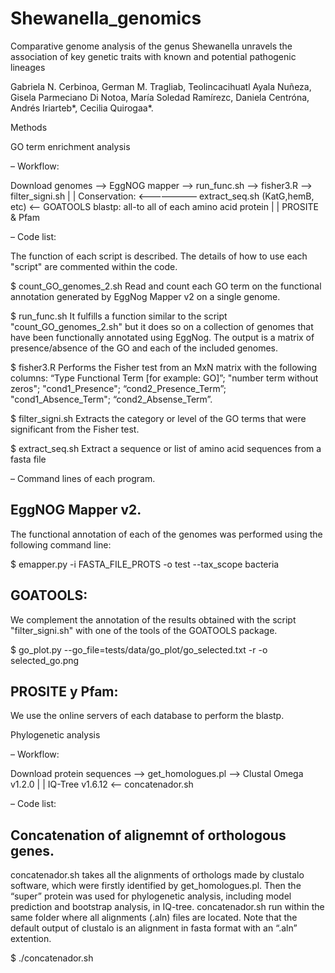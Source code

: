 # Shewanella_genomics
Comparative genome analysis of the genus Shewanella unravels the association of key genetic traits with known and potential pathogenic lineages 

Gabriela N. Cerbinoa, German M. Tragliab, Teolincacihuatl Ayala Nuñeza, Gisela Parmeciano Di Notoa, María Soledad Ramírezc, Daniela Centróna, Andrés Iriarteb*, Cecilia Quirogaa*.


Methods

GO term enrichment analysis

– Workflow:

Download genomes —> EggNOG mapper —> run_func.sh —-> fisher3.R —> filter_signi.sh
										          |
										          |
Conservation:   <——————— extract_seq.sh (KatG,hemB, etc)  <— GOATOOLS
   blastp: all-to all of each 
        amino acid protein
        | 
	|
  PROSITE & Pfam

– Code list:

The function of each script is described. The details of how to use each "script" are commented within the code.

$ count_GO_genomes_2.sh
Read and count each GO term on the functional annotation generated by EggNog Mapper v2 on a single genome.

$ run_func.sh
It fulfills a function similar to the script "count_GO_genomes_2.sh" but it does so on a collection of genomes that have been functionally annotated using EggNog. The output is a matrix of presence/absence of the GO and each of the included genomes.

$ fisher3.R
Performs the Fisher test from an MxN matrix with the following columns: “Type Functional Term [for example: GO]”; "number term without zeros"; "cond1_Presence"; “cond2_Presence_Term”; "cond1_Absence_Term"; “cond2_Absense_Term”.

$ filter_signi.sh
Extracts the category or level of the GO terms that were significant from the Fisher test.

$ extract_seq.sh
Extract a sequence or list of amino acid sequences from a fasta file

– Command lines of each program.
## EggNOG Mapper v2. 

The functional annotation of each of the genomes was performed using the following command line:

$ emapper.py -i FASTA_FILE_PROTS -o test --tax_scope bacteria

## GOATOOLS:
We complement the annotation of the results obtained with the script "filter_signi.sh" with one of the tools of the GOATOOLS package.

$ go_plot.py --go_file=tests/data/go_plot/go_selected.txt -r -o selected_go.png

## PROSITE y Pfam:
We use the online servers of each database to perform the blastp.




Phylogenetic analysis

– Workflow:

Download protein sequences —>  get_homologues.pl  —> Clustal Omega v1.2.0
|
|
IQ-Tree v1.6.12 <— concatenador.sh

– Code list:

## Concatenation of alignemnt of orthologous genes.
concatenador.sh takes all the alignments of orthologs made by clustalo software, which were firstly identified by get_homologues.pl. Then the “super” protein was used for phylogenetic analysis, including model prediction and bootstrap analysis, in IQ-tree. concatenador.sh run within the same folder where all alignments (.aln) files are located. Note that the default output of clustalo is an alignment in fasta format with an “.aln” extention.  

$ ./concatenador.sh

